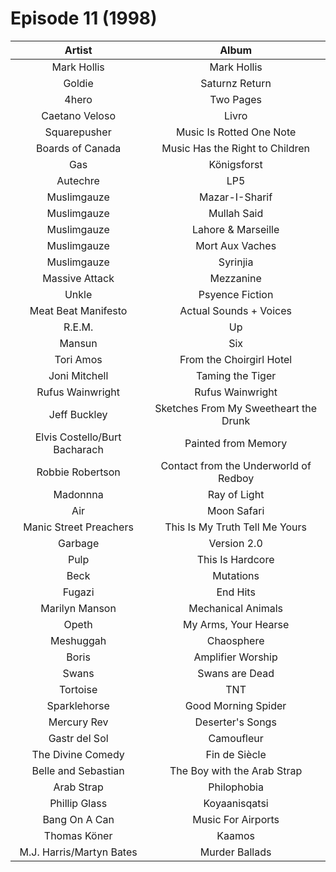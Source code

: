 # Episode 11 (1998)

| Artist | Album |
| :---: | :---: |
| Mark Hollis | Mark Hollis |
| Goldie | Saturnz Return |
| 4hero | Two Pages |
| Caetano Veloso | Livro |
| Squarepusher | Music Is Rotted One Note |
| Boards of Canada | Music Has the Right to Children |
| Gas | Königsforst |
| Autechre | LP5 |
| Muslimgauze | Mazar-I-Sharif |
| Muslimgauze | Mullah Said |
| Muslimgauze | Lahore & Marseille |
| Muslimgauze | Mort Aux Vaches |
| Muslimgauze | Syrinjia |
| Massive Attack | Mezzanine |
| Unkle | Psyence Fiction |
| Meat Beat Manifesto | Actual Sounds + Voices |
| R.E.M. | Up |
| Mansun | Six |
| Tori Amos | From the Choirgirl Hotel |
| Joni Mitchell | Taming the Tiger |
| Rufus Wainwright | Rufus Wainwright |
| Jeff Buckley | Sketches From My Sweetheart the Drunk |
| Elvis Costello/Burt Bacharach | Painted from Memory |
| Robbie Robertson | Contact from the Underworld of Redboy |
| Madonnna | Ray of Light |
| Air | Moon Safari |
| Manic Street Preachers | This Is My Truth Tell Me Yours |
| Garbage | Version 2.0 |
| Pulp | This Is Hardcore |
| Beck | Mutations |
| Fugazi | End Hits |
| Marilyn Manson | Mechanical Animals |
| Opeth | My Arms, Your Hearse |
| Meshuggah | Chaosphere |
| Boris | Amplifier Worship |
| Swans | Swans are Dead |
| Tortoise | TNT |
| Sparklehorse | Good Morning Spider |
| Mercury Rev | Deserter's Songs |
| Gastr del Sol | Camoufleur |
| The Divine Comedy | Fin de Siècle |
| Belle and Sebastian | The Boy with the Arab Strap |
| Arab Strap | Philophobia |
| Phillip Glass | Koyaanisqatsi |
| Bang On A Can | Music For Airports |
| Thomas Köner | Kaamos |
| M.J. Harris/Martyn Bates | Murder Ballads |
